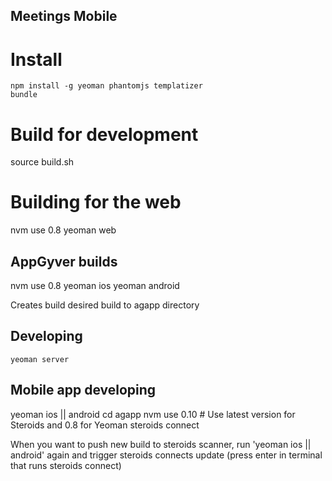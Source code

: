 Meetings Mobile
---------------

# Install

	npm install -g yeoman phantomjs templatizer
	bundle

# Build for development

  source build.sh

# Building for the web

  nvm use 0.8
	yeoman web

## AppGyver builds

  nvm use 0.8
	yeoman ios
  yeoman android

Creates build desired build to agapp directory

## Developing

	yeoman server

## Mobile app developing

  yeoman ios || android
  cd agapp
  nvm use 0.10     # Use latest version for Steroids and 0.8 for Yeoman
  steroids connect

When you want to push new build to steroids scanner, run 'yeoman ios || android' again and trigger steroids connects update (press enter in terminal that runs steroids connect)



